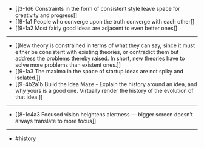 - [[3-1d6 Constraints in the form of consistent style leave space for creativity and progress]]
- [[9-1a1 People who converge upon the truth converge with each other]]
- [[9-1a2 Most fairly good ideas are adjacent to even better ones]]
---
- [[New theory is constrained in terms of what they can say, since it must either be consistent with existing theories, or contradict them but address the problems thereby raised. In short, new theories have to solve more problems than existent ones.]]
- [[9-1a3 The maxima in the space of startup ideas are not spiky and isolated.]]
- [[9-4b2a1b Build the Idea Maze - Explain the history around an idea, and why yours is a good one. Virtually render the history of the evolution of that idea.]]
---
- [[8-1c4a3 Focused vision heightens alertness — bigger screen doesn’t always translate to more focus]]
---
- #history

